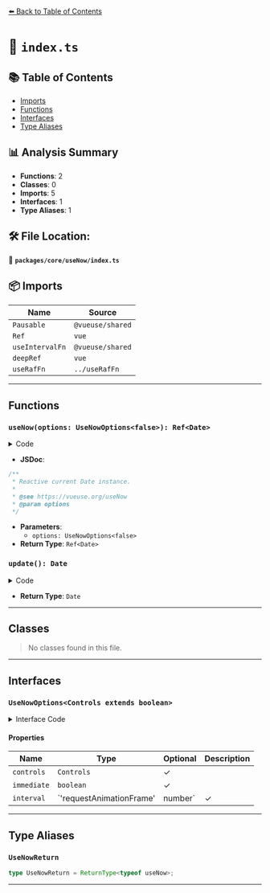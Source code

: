 [⬅️ Back to Table of Contents](../../../index.md)

# 📄 `index.ts`

## 📚 Table of Contents

- [Imports](#imports)
- [Functions](#functions)
- [Interfaces](#interfaces)
- [Type Aliases](#type-aliases)

## 📊 Analysis Summary

- **Functions**: 2
- **Classes**: 0
- **Imports**: 5
- **Interfaces**: 1
- **Type Aliases**: 1

## 🛠️ File Location:
📂 **`packages/core/useNow/index.ts`**

## 📦 Imports

| Name | Source |
|------|--------|
| `Pausable` | `@vueuse/shared` |
| `Ref` | `vue` |
| `useIntervalFn` | `@vueuse/shared` |
| `deepRef` | `vue` |
| `useRafFn` | `../useRafFn` |


---

## Functions

### `useNow(options: UseNowOptions<false>): Ref<Date>`

<details><summary>Code</summary>

```ts
export function useNow(options?: UseNowOptions<false>): Ref<Date>
```
</details>

- **JSDoc**:
```ts
/**
 * Reactive current Date instance.
 *
 * @see https://vueuse.org/useNow
 * @param options
 */
```

- **Parameters**:
  - `options: UseNowOptions<false>`
- **Return Type**: `Ref<Date>`
### `update(): Date`

<details><summary>Code</summary>

```ts
() => now.value = new Date()
```
</details>

- **Return Type**: `Date`

---

## Classes

> No classes found in this file.


---

## Interfaces

### `UseNowOptions<Controls extends boolean>`

<details><summary>Interface Code</summary>

```ts
export interface UseNowOptions<Controls extends boolean> {
  /**
   * Expose more controls
   *
   * @default false
   */
  controls?: Controls

  /**
   * Start the clock immediately
   *
   * @default true
   */
  immediate?: boolean

  /**
   * Update interval in milliseconds, or use requestAnimationFrame
   *
   * @default requestAnimationFrame
   */
  interval?: 'requestAnimationFrame' | number
}
```
</details>

#### Properties

| Name | Type | Optional | Description |
|------|------|----------|-------------|
| `controls` | `Controls` | ✓ |  |
| `immediate` | `boolean` | ✓ |  |
| `interval` | `'requestAnimationFrame' | number` | ✓ |  |


---

## Type Aliases

### `UseNowReturn`

```ts
type UseNowReturn = ReturnType<typeof useNow>;
```


---